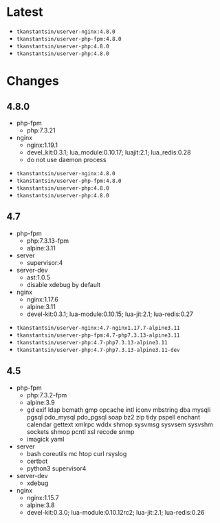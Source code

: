 # Latest

* `tkanstantsin/userver-nginx:4.8.0`
* `tkanstantsin/userver-php-fpm:4.8.0`
* `tkanstantsin/userver-php:4.8.0`
* `tkanstantsin/userver-php:4.8.0`

# Changes

## 4.8.0

- php-fpm
    - php:7.3.21
- nginx
    - nginx:1.19.1
    - devel_kit:0.3.1; lua_module:0.10.17; luajit:2.1; lua_redis:0.28
    - do not use daemon process

* `tkanstantsin/userver-nginx:4.8.0`
* `tkanstantsin/userver-php-fpm:4.8.0`
* `tkanstantsin/userver-php:4.8.0`
* `tkanstantsin/userver-php:4.8.0`


## 4.7

- php-fpm
    - php:7.3.13-fpm
    - alpine:3.11
- server
    - supervisor:4
- server-dev
    - ast:1.0.5
    - disable xdebug by default
- nginx
    - nginx:1.17.6
    - alpine:3.11
    - devel-kit:0.3.1; lua-module:0.10.15; lua-jit:2.1; lua-redis:0.27
        
* `tkanstantsin/userver-nginx:4.7-nginx1.17.7-alpine3.11`
* `tkanstantsin/userver-php-fpm:4.7-php7.3.13-alpine3.11`
* `tkanstantsin/userver-php:4.7-php7.3.13-alpine3.11`
* `tkanstantsin/userver-php:4.7-php7.3.13-alpine3.11-dev`


## 4.5

- php-fpm
    - php:7.3.2-fpm
    - alpine:3.9
    - gd exif ldap bcmath gmp opcache intl iconv mbstring dba mysqli pgsql pdo_mysql pdo_pgsql soap bz2 zip tidy pspell enchant calendar gettext xmlrpc wddx shmop sysvmsg sysvsem sysvshm sockets shmop pcntl xsl recode snmp
    - imagick yaml
- server
    - bash coreutils mc htop curl rsyslog
    - certbot
    - python3 supervisor4
- server-dev
    - xdebug
- nginx
    - nginx:1.15.7
    - alpine:3.8
    - devel-kit:0.3.0; lua-module:0.10.12rc2; lua-jit:2.1; lua-redis:0.26
